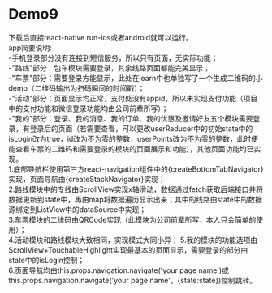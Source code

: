 # Demo9 
下载后直接react-native run-ios或者android就可以运行。  
app简要说明:  
-手机登录部分没有连接到短信服务，所以只有页面，无实际功能；  
-"路线"部分：包车模块需要登录，其余线路页面都能完美显示；  
-"车票"部分：需要登录方能显示，此处在learn中也单独写了一个生成二维码的小demo（二维码输出为扫码瞬间的时间戳）；  
-"活动"部分：页面显示均正常，支付处没有appid，所以未实现支付功能（项目中的支付功能和微信登录功能均由公司前辈所写）；  
-"我的"部分：登录、我的消息、我的订单、我的优惠及邀请好友五个模块需要登录，有登录后的页面（若需要查看，可以更改userReducer中的初始state中的isLogin改为true，id改为不为零的整数，userPoints改为不为零的整数，此时便能查看车票的二维码和需要登录的模块的页面展示和功能），其他页面功能均已实现。  
1.底部导航栏使用第三方react-navigation组件中的{createBottomTabNavigator}实现，页面导航由{createStackNavigator}实现；  
2.路线模块中的专线由ScrollView实现x轴滑动，数据通过fetch获取后端接口并将数据更新到state中，再由map将数据遍历显示出来；其中的线路由state中的数据源绑定到ListView中的dataSource中实现；  
3.车票模块的二维码由QRCode实现（此模块为公司前辈所写，本人只会简单的使用）；  
4.活动模块和路线模块大致相同，实现模式大同小异； 
5.我的模块的功能选项由ScrollView+TouchableHighlight实现最基本的页面显示，需要登录的部分由state中的isLogin控制；  
6.页面导航均由this.props.navigation.navigate('your page name')或this.props.navigation.navigate('your page name'，{state:state})控制跳转。 


